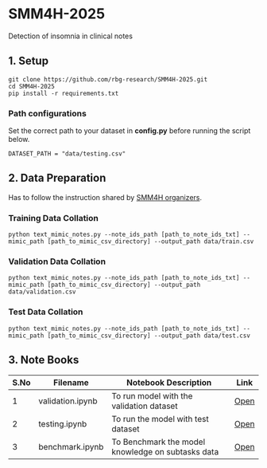 # SMM4H-2025
Detection of insomnia in clinical notes

## 1. Setup
```commandline
git clone https://github.com/rbg-research/SMM4H-2025.git
cd SMM4H-2025
pip install -r requirements.txt
```
### Path configurations
Set the correct path to your dataset in **config.py** before running the script below.
```commandline
DATASET_PATH = "data/testing.csv"
```
## 2. Data Preparation
Has to follow the instruction shared by [SMM4H organizers](https://github.com/guilopgar/SMM4H-HeaRD-2025-Task-4-Insomnia).

### Training Data Collation
```commandline
python text_mimic_notes.py --note_ids_path [path_to_note_ids_txt] --mimic_path [path_to_mimic_csv_directory] --output_path data/train.csv
```

### Validation Data Collation
```commandline
python text_mimic_notes.py --note_ids_path [path_to_note_ids_txt] --mimic_path [path_to_mimic_csv_directory] --output_path data/validation.csv
```

### Test Data Collation
```commandline
python text_mimic_notes.py --note_ids_path [path_to_note_ids_txt] --mimic_path [path_to_mimic_csv_directory] --output_path data/test.csv
```


## 3. Note Books

| S.No | Filename                         | Notebook Description                        | Link                                        |
|------|----------------------------------|---------------------------------------------|---------------------------------------------|
|   1  | validation.ipynb                 | To run model with the validation dataset    | [Open](notebooks/validation.ipynb)  |
|   2  | testing.ipynb                    | To run the model with test dataset          | [Open](notebooks/testing.ipynb) |
|   3  | benchmark.ipynb                  | To Benchmark the model knowledge on subtasks data | [Open](notebooks/Benchmark.ipynb) | 

